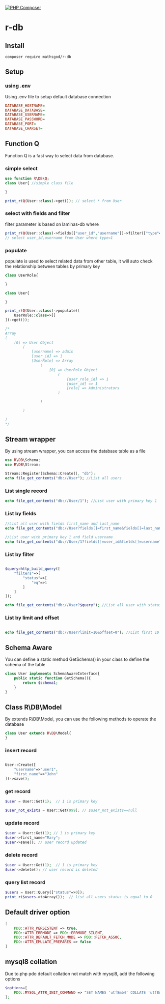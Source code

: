 [![PHP Composer](https://github.com/mathsgod/r-db/actions/workflows/php.yml/badge.svg)](https://github.com/mathsgod/r-db/actions/workflows/php.yml)

# r-db

## Install
```
composer require mathsgod/r-db
```

## Setup
### using .env
Using .env file to setup default database connection
```ini
DATABASE_HOSTNAME=
DATABASE_DATABASE=
DATABASE_USERNAME=
DATABASE_PASSWORD=
DATABASE_PORT=
DATABASE_CHARSET=
```

## Function Q
Function Q is a fast way to select data from database.
### simple select

```php
use function R\DB\Q;
class User{ //simple class file

}

print_r(Q(User::class)->get()); // select * from User

```

### select with fields and filter
filter parameter is based on laminas-db where 

```php
print_r(Q(User::class)->fields(["user_id","username"])->filter(["type"=>1])->get()); 
// select user_id,username from User where type=1

```

### populate
populate is used to select related data from other table, it will auto check the relationship between tables by primary key
```php 
class UserRole{

}

class User{

}

print_r(Q(User::class)->populate([
    UserRole::class=>[]
])->get());

/* 
Array
(
    [0] => User Object
        (
            [username] => admin
            [user_id] => 1
            [UserRole] => Array
                (
                    [0] => UserRole Object
                        (
                            [user_role_id] => 1
                            [user_id] => 1
                            [role] => Administrators
                        )

                )

        )

)
*/
```

## Stream wrapper

By using stream wrapper, you can access the database table as a file

```php
use R\DB\Schema;
use R\DB\Stream;

Stream::Register(Schema::Create(), "db");
echo file_get_contents("db://User"); //List all users

```

### List single record
```php
echo file_get_contents("db://User/1"); //List user with primary key 1
``` 

### List by fields
```php
//List all user with fields first_name and last_name
echo file_get_contents("db://User?fields[]=first_name&fields[]=last_name"); 

//List user with primary key 1 and field username
echo file_get_contents("db://User/1?fields[]=user_id&fields[]=username"); 
```


### List by filter
```php

$query=http_build_query([
    "filters"=>[
        "status"=>[
            "eq"=>1
        ]
    ]
]);

echo file_get_contents("db://User?$query"); //List all user with status=1

```

### List by limit and offset
```php

echo file_get_contents("db://User?limit=10&offset=0"); //List first 10 users

```


## Schema Aware
You can define a static method GetSchema() in your class to define the schema of the table
```php
class User implements SchemaAwareInterface{
    public static function GetSchema(){
        return $schema1;
    }
}


```
## Class R\DB\Model
By extends R\DB\Model, you can use the following methods to operate the database

```php
class User extends R\DB\Model{
} 
```


### insert record
```php

User::Create([
    "username"=>"user1",
    "first_name"=>"John"
])->save();
```

### get record
```php
$user = User::Get(1);  // 1 is primary key

$user_not_exists = User::Get(999); // $user_not_exists==null
```

### update record
```php
$user = User::Get(1); // 1 is primary key
$user->first_name="Mary";
$user->save(); // user record updated
```

### delete record
```php
$user = User::Get(1);  // 1 is primary key
$user->delete(); // user record is deleted
```

### query list record
```php
$users = User::Query(["status"=>0]);
print_r($users->toArray());  // list all users status is equal to 0
```

## Default driver option
```php
[
    PDO::ATTR_PERSISTENT => true,
    PDO::ATTR_ERRMODE => PDO::ERRMODE_SILENT,
    PDO::ATTR_DEFAULT_FETCH_MODE => PDO::FETCH_ASSOC,
    PDO::ATTR_EMULATE_PREPARES => false
]
```

## mysql8 collation
Due to php pdo default collation not match with mysql8, add the following options
```php
$options=[
    PDO::MYSQL_ATTR_INIT_COMMAND => "SET NAMES 'utf8mb4' COLLATE 'utf8mb4_0900_ai_ci'"
];
```